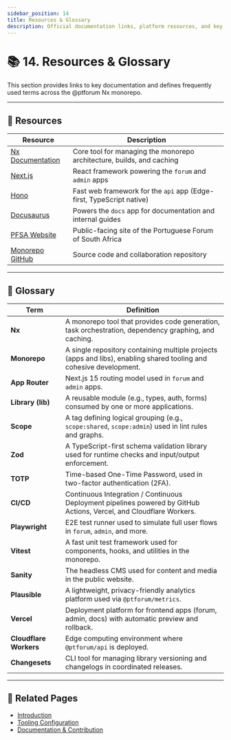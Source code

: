 ```yaml
---
sidebar_position: 14
title: Resources & Glossary
description: Official documentation links, platform resources, and key terminology used in the Portuguese Forum monorepo
---
```


# 📚 14. Resources & Glossary

This section provides links to key documentation and defines frequently used terms across the @ptforum Nx monorepo.

---

## 🔗 Resources

| Resource | Description |
|----------|-------------|
| [Nx Documentation](https://nx.dev/) | Core tool for managing the monorepo architecture, builds, and caching |
| [Next.js](https://nextjs.org/) | React framework powering the `forum` and `admin` apps |
| [Hono](https://hono.dev/) | Fast web framework for the `api` app (Edge-first, TypeScript native) |
| [Docusaurus](https://docusaurus.io/) | Powers the `docs` app for documentation and internal guides |
| [PFSA Website](https://portugueseforum.org.za/) | Public-facing site of the Portuguese Forum of South Africa |
| [Monorepo GitHub](https://github.com/portugueseforum/monorepo) | Source code and collaboration repository |

---

## 📖 Glossary

| Term | Definition |
|------|------------|
| **Nx** | A monorepo tool that provides code generation, task orchestration, dependency graphing, and caching. |
| **Monorepo** | A single repository containing multiple projects (apps and libs), enabling shared tooling and cohesive development. |
| **App Router** | Next.js 15 routing model used in `forum` and `admin` apps. |
| **Library (lib)** | A reusable module (e.g., types, auth, forms) consumed by one or more applications. |
| **Scope** | A tag defining logical grouping (e.g., `scope:shared`, `scope:admin`) used in lint rules and graphs. |
| **Zod** | A TypeScript-first schema validation library used for runtime checks and input/output enforcement. |
| **TOTP** | Time-based One-Time Password, used in two-factor authentication (2FA). |
| **CI/CD** | Continuous Integration / Continuous Deployment pipelines powered by GitHub Actions, Vercel, and Cloudflare Workers. |
| **Playwright** | E2E test runner used to simulate full user flows in `forum`, `admin`, and more. |
| **Vitest** | A fast unit test framework used for components, hooks, and utilities in the monorepo. |
| **Sanity** | The headless CMS used for content and media in the public website. |
| **Plausible** | A lightweight, privacy-friendly analytics platform used via `@ptforum/metrics`. |
| **Vercel** | Deployment platform for frontend apps (forum, admin, docs) with automatic preview and rollback. |
| **Cloudflare Workers** | Edge computing environment where `@ptforum/api` is deployed. |
| **Changesets** | CLI tool for managing library versioning and changelogs in coordinated releases. |

---

## 🧭 Related Pages

- [Introduction](./1-introduction.md)
- [Tooling Configuration](./4-tooling.md)
- [Documentation & Contribution](./11-documentation.md)